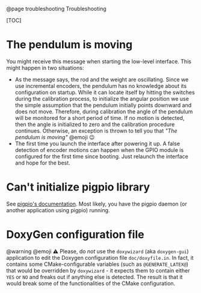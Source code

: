@page troubleshooting Troubleshooting

[TOC]

# The pendulum is moving

You might receive this message when starting the low-level interface. This might happen in two situations:

- As the message says, the rod and the weight are oscillating. Since we use incremental encoders, the pendulum has no knowledge about its configuration on startup. While it can locate itself by hitting the switches during the calibration process, to initialize the angular position we use the simple assumption that the pendulum initially points downward and does not move. Therefore, during calibration the angle of the pendulum will be monitored for a short period of time. If no motion is detected, then the angle is initialized to zero and the calibration procedure continues. Otherwise, an exception is thrown to tell you that *"The pendulum is moving"* @emoji :wink:
- The first time you launch the interface after powering it up. A false detection of encoder motions can happen when the GPIO module is configured for the first time since booting. Just relaunch the interface and hope for the best.


# Can't initialize pigpio library

See [pigpio's documentation](http://abyz.me.uk/rpi/pigpio/faq.html#Cant_initialise_pigpio_library). Most likely, you have the pigpio daemon (or another application using pigpio) running.


# DoxyGen configuration file

@warning @emoji :warning: Please, do *not* use the `doxywizard` (aka `doxygen-gui`) application to edit the Doxygen configuration file `doc/doxyfile.in`. In fact, it contains some CMake-configurable variables (such as `@GENERATE_LATEX@`) that would be overridden by `doxywizard` - it expects them to contain either `YES` or `NO` and freaks out if anything else is detected. The result is that it would break some of the functionalities of the CMake configuration.
